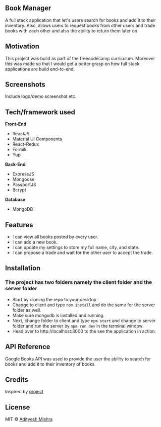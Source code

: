 ## Book Manager
A full stack application that let's users search for books and add it to their inventory.
Also, allows users to request books from other users and trade books with each other and also the ability to return them later on.

## Motivation
This project was build as part of the freecodecamp curriculum. Moreover this was made so that I would get a better grasp on how full stack applications are build end-to-end.

## Screenshots
Include logo/demo screenshot etc.

## Tech/framework used

<b>Front-End</b>
- ReactJS
- Material UI Components
- React-Redux
- Formik
- Yup

<b>Back-End</b>
- ExpressJS
- Mongoose
- PassportJS
- Bcrypt

<b>Database</b>
- MongoDB

## Features
- I can view all books posted by every user.
- I can add a new book.
- I can update my settings to store my full name, city, and state.
- I can propose a trade and wait for the other user to accept the trade.

## Installation
### The project has two folders namely the client folder and the server folder
- Start by cloning the repo to your desktop
- Change to client and type `npm install` and do the same for the server folder as well.
- Make sure mongodb is installed and running.
- Next, change folder to client and type `npm start` and change to server folder and run the server by `npm run dev` in the terminal window.
- Head over to http://localhost:3000 to the see the application in action.

## API Reference

Google Books API was used to provide the user the ability to search for books and add it to their inventory of books.

## Credits
Inspired by [project](https://manage-a-book-trading-club.freecodecamp.rocks/books) 

## License
MIT © [Adityesh Mishra](https://github.com/Adityesh)

